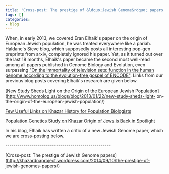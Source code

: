 ```yaml
---
title: 'Cross-post: The prestige of &ldquo;Jewish Genome&rdquo; papers'
tags: []
categories:
- blog
---
```

When, in early 2013, we covered Eran Elhaik's paper on the origin of European
Jewish population, he was treated everywhere like a pariah. Haldane's Sieve
blog, which supposedly posts all interesting pop-gen preprints from arxiv,
completely ignored his paper. Yet, as it turned out over the last 18 months,
Elhaik's paper became the second most well-read among all papers published in
Genome Biology and Evolution, even surpassing ["On the immortality of
television sets: function in the human genome according to the evolution-free
gospel of
ENCODE"](http://gbe.oxfordjournals.org/content/early/2013/02/20/gbe.evt028).
Links from our previous blog posts covering Elhaik's research are given below.
<!--more-->

[New Study Sheds Light on the Origin of the European Jewish
Population](http://www.homolog.us/blogs/blog/2013/01/22/new-study-sheds-light-
on-the-origin-of-the-european-jewish-population/)

[Few Useful Links on Khazar History for Population
Biologists](http://www.homolog.us/blogs/blog/2013/05/12/khazar-history/)

[Population Genetics Study on Khazar Origin of Jews is Back in
Spotlight](http://www.homolog.us/blogs/blog/2013/05/08/jewish-race-and/)

In his blog, Elhaik has written a critic of a new Jewish Genome paper, which
we are cross-posting below.

\----------------------------------------------------

[Cross-post: The prestige of Jewish Genome
papers](http://khazardnaproject.wordpress.com/2014/09/10/the-prestige-of-
jewish-genomes-papers/)

